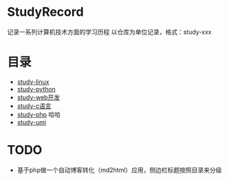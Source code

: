# StudyRecord
记录一系列计算机技术方面的学习历程
以仓库为单位记录，格式：study-xxx
# 目录
- [study-linux](https://github.com/chenfengshf/study-linux)
- [study-python](https://github.com/chenfengshf/study-python)
- [study-web开发](https://github.com/chenfengshf/study-webdev)
- [study-c语言](https://github.com/chenfengshf/study-c)
- [study-php](https://github.com/chenfengshf/study-php) 哈哈
- [study-umi](https://github.com/chenfengshf/study-umi)
# TODO
- 基于php做一个自动博客转化（md2html）应用，侧边栏标题按照目录来分级
